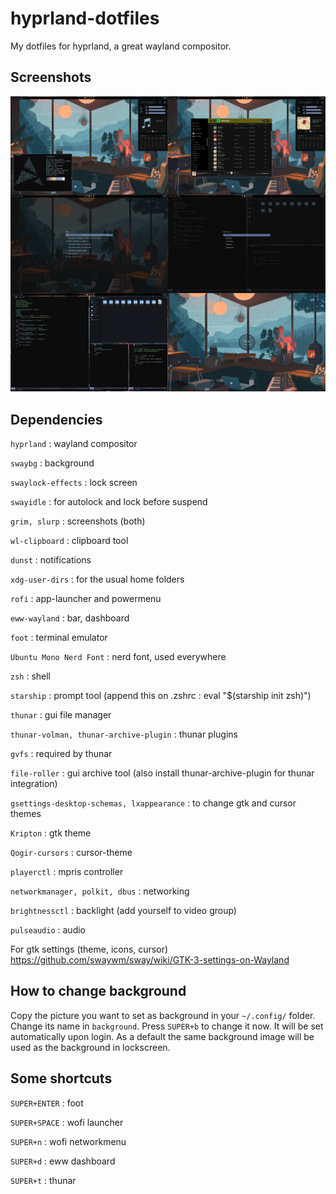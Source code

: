 # hyprland-dotfiles
My dotfiles for hyprland, a great wayland compositor.

## Screenshots
![Preview](preview.jpg)


## Dependencies

```hyprland```                                : wayland compositor

```swaybg```                                  : background

```swaylock-effects```                        : lock screen

```swayidle```                                : for autolock and lock before suspend

```grim, slurp```                             : screenshots (both)

```wl-clipboard```                            : clipboard tool

```dunst```                                   : notifications

```xdg-user-dirs```                           : for the usual home folders

```rofi```                                    : app-launcher and powermenu

```eww-wayland```                             : bar, dashboard

```foot```                                    : terminal emulator

```Ubuntu Mono Nerd Font```                   : nerd font, used everywhere

```zsh```                                     : shell

```starship```                                : prompt tool (append this on .zshrc : eval "$(starship init zsh)")

```thunar```                                  : gui file manager

```thunar-volman, thunar-archive-plugin```    : thunar plugins

```gvfs```                                    : required by thunar

```file-roller```                             : gui archive tool (also install thunar-archive-plugin for thunar integration)

```gsettings-desktop-schemas, lxappearance``` : to change gtk and cursor themes

```Kripton```                                 : gtk theme

```Qogir-cursors```                           : cursor-theme

```playerctl```                               : mpris controller

```networkmanager, polkit, dbus```            : networking

```brightnessctl```                           : backlight (add yourself to video group)

```pulseaudio```                              : audio



For gtk settings (theme, icons, cursor)
https://github.com/swaywm/sway/wiki/GTK-3-settings-on-Wayland


## How to change background
Copy the picture you want to set as background in your ```~/.config/``` folder.
Change its name in ```background```.
Press ```SUPER+b``` to change it now. It will be set automatically upon login. As a default the same background image will be used as the background in lockscreen.

## Some shortcuts
```SUPER+ENTER``` : foot

```SUPER+SPACE``` : wofi launcher

```SUPER+n```     : wofi networkmenu

```SUPER+d```     : eww dashboard

```SUPER+t```     : thunar
